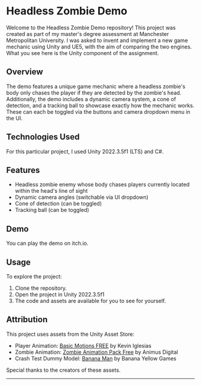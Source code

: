 # Headless Zombie Demo

Welcome to the Headless Zombie Demo repository! This project was created as part of my master's degree assessment at Manchester Metropolitan University. I was asked to invent and implement a new game mechanic using Unity and UE5, with the aim of comparing the two engines. What you see here is the Unity component of the assignment.

## Overview

The demo features a unique game mechanic where a headless zombie's body only chases the player if they are detected by the zombie's head. Additionally, the demo includes a dynamic camera system, a cone of detection, and a tracking ball to showcase exactly how the mechanic works. These can each be toggled via the buttons and camera dropdown menu in the UI.

## Technologies Used

For this particular project, I used Unity 2022.3.5f1 (LTS) and C#.

## Features

- Headless zombie enemy whose body chases players currently located within the head's line of sight
- Dynamic camera angles (switchable via UI dropdown)
- Cone of detection (can be toggled)
- Tracking ball (can be toggled)

## Demo

You can play the demo on <a src="https://soxyo.itch.io/headless-zombie-demo">itch.io</a>.

## Usage

To explore the project:

1. Clone the repository.
2. Open the project in Unity 2022.3.5f1
3. The code and assets are available for you to see for yourself.

## Attribution

This project uses assets from the Unity Asset Store:

- Player Animation: <a href="https://assetstore.unity.com/packages/3d/animations/basic-motions-free-154271">Basic Motions FREE</a> by Kevin Iglesias
- Zombie Animation: <a href="https://assetstore.unity.com/packages/3d/animations/zombie-animation-pack-free-150219">Zombie Animation Pack Free</a> by Animus Digital
- Crash Test Dummy Model: <a href="https://assetstore.unity.com/packages/3d/characters/humanoids/banana-man-196830">Banana Man</a> by Banana Yellow Games

Special thanks to the creators of these assets.

---
